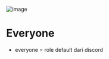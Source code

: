 ![image](https://github.com/osiic/atlantis-report/assets/96474947/7419af5f-9882-4a31-8470-3d35761708e9)

# Everyone
- everyone = role default dari discord
